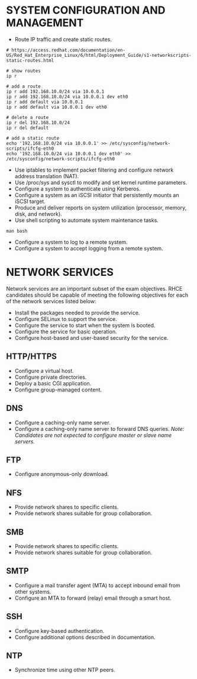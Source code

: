# SYSTEM CONFIGURATION AND MANAGEMENT
* Route IP traffic and create static routes.
```
# https://access.redhat.com/documentation/en-US/Red_Hat_Enterprise_Linux/6/html/Deployment_Guide/s1-networkscripts-static-routes.html

# show routes
ip r

# add a route
ip r add 192.168.10.0/24 via 10.0.0.1
ip r add 192.168.10.0/24 via 10.0.0.1 dev eth0
ip r add default via 10.0.0.1
ip r add default via 10.0.0.1 dev eth0

# delete a route
ip r del 192.168.10.0/24
ip r del default

# add a static route
echo '192.168.10.0/24 via 10.0.0.1' >> /etc/sysconfig/network-scripts/ifcfg-eth0
echo '192.168.10.0/24 via 10.0.0.1 dev eth0' >> /etc/sysconfig/network-scripts/ifcfg-eth0
```
* Use iptables to implement packet filtering and configure network address translation (NAT).
* Use /proc/sys and sysctl to modify and set kernel runtime parameters.
* Configure a system to authenticate using Kerberos.
* Configure a system as an iSCSI initiator that persistently mounts an iSCSI target.
* Produce and deliver reports on system utilization (processor, memory, disk, and network).
* Use shell scripting to automate system maintenance tasks.
```
man bash
```
* Configure a system to log to a remote system.
* Configure a system to accept logging from a remote system.

# NETWORK SERVICES

Network services are an important subset of the exam objectives. RHCE candidates should be
capable of meeting the following objectives for each of the network services listed below:

* Install the packages needed to provide the service.
* Configure SELinux to support the service.
* Configure the service to start when the system is booted.
* Configure the service for basic operation.
* Configure host-based and user-based security for the service.

## HTTP/HTTPS
* Configure a virtual host.
* Configure private directories.
* Deploy a basic CGI application.
* Configure group-managed content.

## DNS
* Configure a caching-only name server.
* Configure a caching-only name server to forward DNS queries.
*Note: Candidates are not expected to configure master or slave name servers.*

## FTP
* Configure anonymous-only download.

## NFS
* Provide network shares to specific clients.
* Provide network shares suitable for group collaboration.

## SMB
* Provide network shares to specific clients.
* Provide network shares suitable for group collaboration.

## SMTP
* Configure a mail transfer agent (MTA) to accept inbound email from other systems.
* Configure an MTA to forward (relay) email through a smart host.

## SSH
* Configure key-based authentication.
* Configure additional options described in documentation.

## NTP
* Synchronize time using other NTP peers.
